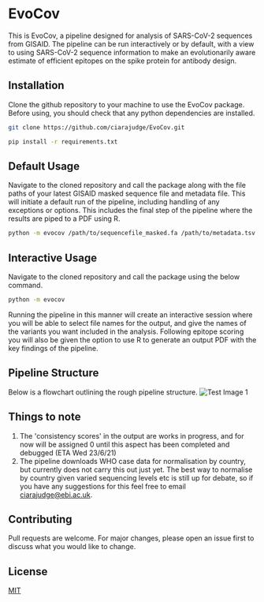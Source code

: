 # EvoCov
This is EvoCov, a pipeline designed for analysis of SARS-CoV-2 sequences from GISAID. The pipeline can be run interactively or by default, with a view to using SARS-CoV-2 sequence information to make an evolutionarily aware estimate of efficient epitopes on the spike protein for antibody design.

## Installation
Clone the github repository to your machine to use the EvoCov package. Before using, you should check that any python dependencies are installed.

```bash
git clone https://github.com/ciarajudge/EvoCov.git
```

```bash
pip install -r requirements.txt
```


## Default Usage
Navigate to the cloned repository and call the package along with the file paths of your latest GISAID masked sequence file and metadata file. This will initiate a default run of the pipeline, including handling of any exceptions or options. This includes the final step of the pipeline where the results are piped to a PDF using R.

```bash
python -m evocov /path/to/sequencefile_masked.fa /path/to/metadata.tsv
```

## Interactive Usage
Navigate to the cloned repository and call the package using the below command.

```bash
python -m evocov
```

Running the pipeline in this manner will create an interactive session where you will be able to select file names for the output, and give the names of the variants you want included in the analysis. Following epitope scoring you will also be given the option to use R to generate an output PDF with the key findings of the pipeline.

## Pipeline Structure
Below is a flowchart outlining the rough pipeline structure.
![Test Image 1](pipelineflowchart.jpeg)

## Things to note
1. The 'consistency scores' in the output are works in progress, and for now will be assigned 0 until this aspect has been completed and debugged (ETA Wed 23/6/21)
2. The pipeline downloads WHO case data for normalisation by country, but currently does not carry this out just yet. The best way to normalise by country given varied sequencing levels etc is still up for debate, so if you have any suggestions for this feel free to email ciarajudge@ebi.ac.uk.

## Contributing
Pull requests are welcome. For major changes, please open an issue first to discuss what you would like to change.

## License
[MIT](https://choosealicense.com/licenses/mit/)

